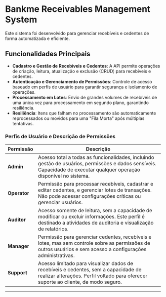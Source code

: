 # Bankme Receivables Management System

Este sistema foi desenvolvido para gerenciar recebíveis e cedentes de forma automatizada e eficiente.

## Funcionalidades Principais

- **Cadastro e Gestão de Recebíveis e Cedentes**: A API permite operações de criação, leitura, atualização e exclusão (CRUD) para recebíveis e cedentes.
- **Autenticação e Gerenciamento de Permissões**: Controle de acesso baseado em perfis de usuário para garantir segurança e isolamento de operações.
- **Processamento em Lotes**: Envio de grandes volumes de recebíveis de uma única vez para processamento em segundo plano, garantindo resiliência.
- **Resiliência**: Itens que falham no processamento são automaticamente reprocessados ou movidos para uma "Fila Morta" após múltiplas tentativas.

### Perfis de Usuário e Descrição de Permissões

| **Permissão** | **Descrição**                                                                                                                                                             |
| ------------- | ------------------------------------------------------------------------------------------------------------------------------------------------------------------------- |
| **Admin**     | Acesso total a todas as funcionalidades, incluindo gestão de usuários, permissões e dados sensíveis. Capacidade de executar qualquer operação disponível no sistema.      |
| **Operator**  | Permissão para processar recebíveis, cadastrar e editar cedentes, e gerenciar lotes de transações. Não pode acessar configurações críticas ou gerenciar usuários.         |
| **Auditor**   | Acesso somente de leitura, sem a capacidade de modificar ou excluir informações. Este perfil é destinado a atividades de auditoria e visualização de relatórios.          |
| **Manager**   | Permissão para gerenciar cedentes, recebíveis e lotes, mas sem controle sobre as permissões de outros usuários e sem acesso a configurações administrativas.              |
| **Support**   | Acesso limitado para visualizar dados de recebíveis e cedentes, sem a capacidade de realizar alterações. Perfil voltado para oferecer suporte ao cliente, de modo seguro. |

---
